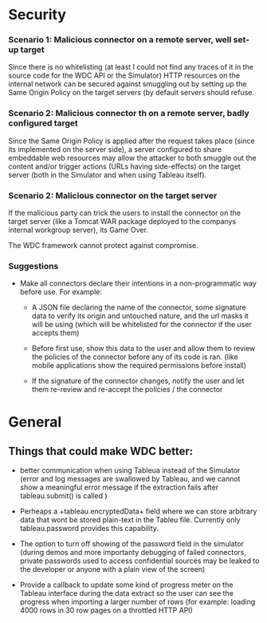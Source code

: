 
# Security


### Scenario 1: Malicious connector on a remote server, well set-up target

Since there is no whitelisting (at least I could not find any traces of
it in the source code for the WDC API or the Simulator) HTTP resources
on the internal network can be secured against smuggling out by setting
up the Same Origin Policy on the target servers (by default servers
should refuse.

### Scenario 2: Malicious connector th on a remote server, badly configured target

Since the Same Origin Policy is applied after the request takes
place (since its implemented on the server side), a server configured
to share embeddable web resources may allow the attacker to both smuggle out
the content and/or trigger actions (URLs having side-effects) on the target
server (both in the Simulator and when using Tableau itself).


### Scenario 2: Malicious connector on the target server

If the malicious party can trick the users to install the connector on
the target server (like a Tomcat WAR package deployed to the companys
internal workgroup server), its Game Over.

The WDC framework cannot protect against compromise.


### Suggestions

- Make all connectors declare their intentions in a non-programmatic
  way before use. For example:

  - A JSON file declaring the name of the connector, some signature data
    to verify its origin and untouched nature, and the url masks it will
    be using (which will be whitelisted for the connector if the user
    accepts them)

  - Before first use, show this data to the user and allow them to
    review the policies of the connector before any of its code is ran.
    (like mobile applications show the required permissions before
    install)

  - If the signature of the connector changes, notify the user and
    let them re-review and re-accept the policies / the connector


# General

## Things that could make WDC better:

- better communication when using Tableua instead of the Simulator (error and
  log messages are swallowed by Tableau, and we cannot show a meaningful error
  message if the extraction fails after tableau.submit() is called )

- Perheaps a +tableau.encryptedData+ field where we can store
  arbitrary data that wont be stored plain-text in the Tableu file.
  Currently only tableau.password provides this capability.

- The option to turn off showing of the password field in the simulator
  (during demos and more importanty debugging of failed connectors,
  private passwords used to access confidential sources may be leaked
  to the developer or anyone with a plain view of the screen)

- Provide a callback to update some kind of progress meter on the
  Tableau interface during the data extract so the user can see
  the progress when importing a larger number of rows (for example:
  loading 4000 rows in 30 row pages on a throttled HTTP API)
